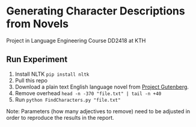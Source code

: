 # Generating Character Descriptions from Novels
Project in Language Engineering Course DD2418 at KTH

## Run Experiment
1. Install NLTK `pip install nltk`
1. Pull this repo
2. Download a plain text English language novel from [Project Gutenberg](https://www.gutenberg.org/).
3. Remove overhead `head -n -370 "file.txt" | tail -n +40`
4. Run `python FindCharacters.py "file.txt"`

Note: Parameters (how many adjectives to remove) need to be adjusted in order to reproduce the results in the report.
